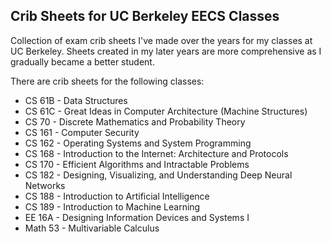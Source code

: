 ## Crib Sheets for UC Berkeley EECS Classes

Collection of exam crib sheets I've made over the years for my classes at UC Berkeley. Sheets created in my later years are
more comprehensive as I gradually became a better student.

There are crib sheets for the following classes:
* CS 61B - Data Structures
* CS 61C - Great Ideas in Computer Architecture (Machine Structures)
* CS 70 - Discrete Mathematics and Probability Theory
* CS 161 - Computer Security
* CS 162 - Operating Systems and System Programming
* CS 168 - Introduction to the Internet: Architecture and Protocols
* CS 170 - Efficient Algorithms and Intractable Problems
* CS 182 - Designing, Visualizing, and Understanding Deep Neural Networks
* CS 188 - Introduction to Artificial Intelligence
* CS 189 - Introduction to Machine Learning
* EE 16A - Designing Information Devices and Systems I
* Math 53 - Multivariable Calculus
